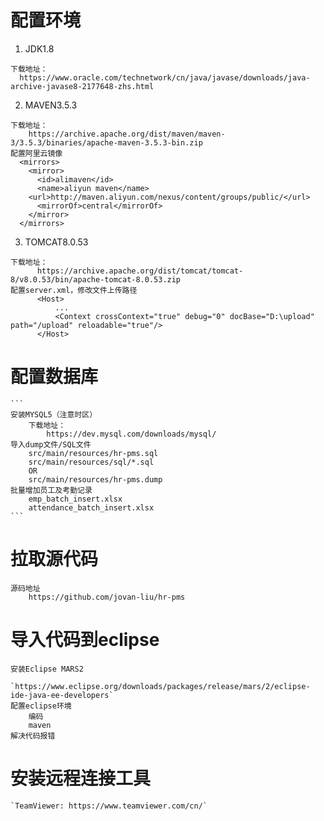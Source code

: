 # 配置环境
1. JDK1.8
  ```
  下载地址：
    https://www.oracle.com/technetwork/cn/java/javase/downloads/java-archive-javase8-2177648-zhs.html
  ```
  
2. MAVEN3.5.3
  ```
  下载地址：
      https://archive.apache.org/dist/maven/maven-3/3.5.3/binaries/apache-maven-3.5.3-bin.zip
  配置阿里云镜像
    <mirrors>
      <mirror>
        <id>alimaven</id>
        <name>aliyun maven</name>
      <url>http://maven.aliyun.com/nexus/content/groups/public/</url>
        <mirrorOf>central</mirrorOf>        
      </mirror>
    </mirrors>
  ```
    
3. TOMCAT8.0.53
  ```
  下载地址：
		https://archive.apache.org/dist/tomcat/tomcat-8/v8.0.53/bin/apache-tomcat-8.0.53.zip
  配置server.xml，修改文件上传路径
		<Host>
			...
			<Context crossContext="true" debug="0" docBase="D:\upload" path="/upload" reloadable="true"/>
		</Host>
  ```
  
  
# 配置数据库
	```
	安装MYSQL5（注意时区）
		下载地址：
			https://dev.mysql.com/downloads/mysql/
	导入dump文件/SQL文件
		src/main/resources/hr-pms.sql
		src/main/resources/sql/*.sql
		OR
		src/main/resources/hr-pms.dump
	批量增加员工及考勤记录
		emp_batch_insert.xlsx
		attendance_batch_insert.xlsx
	```
  	
# 拉取源代码
	源码地址
		https://github.com/jovan-liu/hr-pms
    
# 导入代码到eclipse
	安装Eclipse MARS2
		`https://www.eclipse.org/downloads/packages/release/mars/2/eclipse-ide-java-ee-developers`
	配置eclipse环境
		编码
		maven
	解决代码报错
	

# 安装远程连接工具

	`TeamViewer: https://www.teamviewer.com/cn/`
